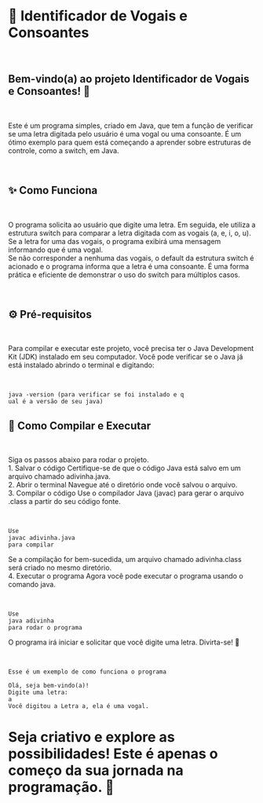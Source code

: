 <h1>📝 Identificador de Vogais e Consoantes</h1><br>
<h2>Bem-vindo(a) ao projeto Identificador de Vogais e Consoantes! 👋</h2><br>
<p>Este é um programa simples, criado em Java, que tem a função de verificar se uma letra digitada pelo usuário é uma vogal ou uma consoante. 
É um ótimo exemplo para quem está começando a aprender sobre estruturas de controle, como a switch, em Java.</p><br>
<h2>✨ Como Funciona</h2><br>
<p>O programa solicita ao usuário que digite uma letra. Em seguida, ele utiliza a estrutura switch para comparar a letra digitada com as vogais (a, e, i, o, u).<br>
Se a letra for uma das vogais, o programa exibirá uma mensagem informando que é uma vogal.<br>
Se não corresponder a nenhuma das vogais, o default da estrutura switch é acionado e o programa informa que a letra é uma consoante.
É uma forma prática e eficiente de demonstrar o uso do switch para múltiplos casos.</p><br>
<h2>⚙️ Pré-requisitos</h2><br>
<p>Para compilar e executar este projeto, você precisa ter o Java Development Kit (JDK) instalado em seu computador.
Você pode verificar se o Java já está instalado abrindo o terminal e digitando:</p><br>

```
java -version (para verificar se foi instalado e q
ual é a versão de seu java)
```

<h2>🚀 Como Compilar e Executar</h2><br>
<p>Siga os passos abaixo para rodar o projeto.<br>
1. Salvar o código
Certifique-se de que o código Java está salvo em um arquivo chamado adivinha.java.<br>
2. Abrir o terminal
Navegue até o diretório onde você salvou o arquivo.<br>
3. Compilar o código
Use o compilador Java (javac) para gerar o arquivo .class a partir do seu código fonte.</p><br>

```
Use
javac adivinha.java
para compilar
```

<p>Se a compilação for bem-sucedida, um arquivo chamado adivinha.class será criado no mesmo diretório.<br>
4. Executar o programa
Agora você pode executar o programa usando o comando java.</p><br>

```
Use
java adivinha
para rodar o programa
```

<p>O programa irá iniciar e solicitar que você digite uma letra. Divirta-se! 🎉</p><br>

```
Esse é um exemplo de como funciona o programa

Olá, seja bem-vindo(a)!
Digite uma letra: 
a
Você digitou a Letra a, ela é uma vogal.
```
<h1>Seja criativo e explore as possibilidades! Este é apenas o começo da sua jornada na programação. 🚀</h1>
